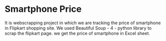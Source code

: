 # Smartphone Price
It is webscrapping project in which we are tracking the price of smartphone in Flipkart shopping site.
We used Beautiful Soup - 4 - python library to scrap the flipkart page.
we get the price of smartphone in Excel sheet.